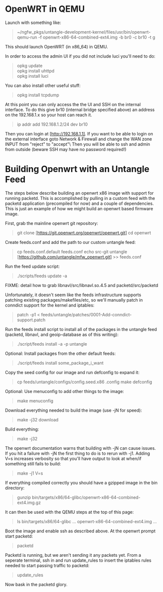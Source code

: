 OpenWRT in QEMU
===============

Launch with something like:

> \~/ngfw\_pkgs/untangle-development-kernel/files/usr/bin/openwrt-qemu-run -f openwrt-x86-64-combined-ext4.img -b br0 -c br10 -t g

This should launch OpenWRT (in x86\_64) in QEMU.

In order to access the admin UI if you did not include luci you'll need
to do:

> opkg update\
> opkg install uhttpd\
> opkg install luci

You can also install other useful stuff:

> opkg install tcpdump

At this point you can only access the the UI and SSH on the internal
interface. To do this give br10 (internal bridge specified above) an
address on the 192.168.1.x so your host can reach it.

> ip addr add 192.168.1.2/24 dev br10

Then you can login at [http://192.168.1.1]. If you want to be able to
login on the external interface goto Network & Firewall and change the
WAN zone INPUT from "reject" to "accept"\ Then you will be able to ssh
and admin from outside (beware SSH may have no password required!)

Building Openwrt with an Untangle Feed
======================================

The steps below describe building an openwrt x86 image with support for
running packetd. This is accomplished by pulling in a custom feed with
the packetd application (precompiled for now) and a couple of
dependencies. This is just an example of how we might build an openwrt
based firmware image.

First, grab the mainline openwrt git repository:

> git clone [https://git.openwrt.org/openwrt/openwrt.git]
> cd openwrt

Create feeds.conf and add the path to our custom untangle feed:

> cp feeds.conf.default feeds.conf
> echo src-git untangle [https://github.com/untangle/mfw_openwrt.git] >> feeds.conf

Run the feed update script:

> ./scripts/feeds update -a

FIXME: detail how to grab libnavl/src/libnavl.so.4.5 and packetd/src/packetd

Unfortunately, it doesn't seem like the feeds infrastructure supports
patching existing packages/makefiles/etc, so we'll manually patch in
conndict support for the kernel and iptables:

> patch -p1 < feeds/untangle/patches/0001-Add-conndict-support.patch

Run the feeds install script to install all of the packages in the
untangle feed (packetd, libnavl, and geoip-database as of this
writing):

> ./script/feeds install -a -p untangle

Optional: Install packages from the other default feeds:

> ./script/feeds install some\_package\_i\_want

Copy the seed config for our image and run defconfig to expand it:

> cp feeds/untangle/configs/config.seed.x86 .config
> make defconfig

Optional: Use menuconfig to add other things to the image:

> make menuconfig

Download everything needed to build the image (use -jN for speed):

> make -j32 download

Build everything:

> make -j32

The openwrt documentation warns that building with -jN can cause
issues. If you hit a failure with -jN the first thing to do is to rerun
with -j1. Adding V=s increases verbosity so that you'll have output to
look at when/if something still fails to build:

> make -j1 V=s

If everything compiled correctly you should have a gzipped image in the
bin directory:

> gunzip bin/targets/x86/64-glibc/openwrt-x86-64-combined-ext4.img.gz

It can then be used with the QEMU steps at the top of this page:

> ls bin/targets/x86/64-glibc
> ...
> openwrt-x86-64-combined-ext4.img
> ...

Boot the image and enable ssh as described above. At the openwrt prompt
start packetd:

> packetd

Packetd is running, but we aren't sending it any packets yet. From a
seperate terminal, ssh in and run update\_rules to insert the iptables
rules needed to start passing traffic to packetd:

> update\_rules

Now bask in the packetd glory.
